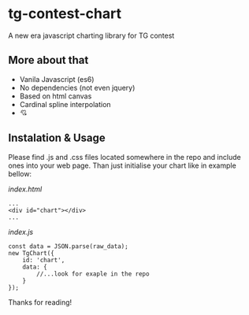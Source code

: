 # tg-contest-chart
A new era javascript charting library for TG contest

## More about that
* Vanila Javascript (es6)
* No dependencies (not even jquery)
* Based on html canvas
* Cardinal spline interpolation
* :cupid:

## Instalation & Usage
Please find .js and .css files located somewhere in the repo and include ones into your web page.
Than just initialise your chart like in example bellow:

*index.html*
```
...
<div id="chart"></div>
...
```
*index.js*
```
const data = JSON.parse(raw_data);
new TgChart({
    id: 'chart',
    data: {
        //...look for exaple in the repo
    }
});

```


Thanks for reading!
